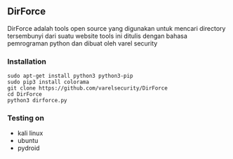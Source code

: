 ## DirForce
DirForce adalah tools open source yang digunakan untuk mencari directory tersembunyi dari suatu website tools ini ditulis dengan bahasa pemrograman python dan dibuat oleh varel security

### Installation
```
sudo apt-get install python3 python3-pip
sudo pip3 install colorama
git clone https://github.com/varelsecurity/DirForce
cd DirForce
python3 dirforce.py
```

### Testing on 

* kali linux
* ubuntu
* pydroid

